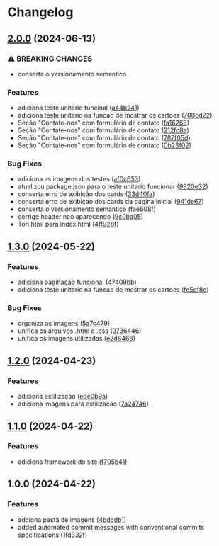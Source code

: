# Changelog

## [2.0.0](https://github.com/erickassis/A3_3semestre/compare/v1.3.0...v2.0.0) (2024-06-13)


### ⚠ BREAKING CHANGES

* conserta o versionamento semantico

### Features

* adiciona teste unitario funcinal ([a44b241](https://github.com/erickassis/A3_3semestre/commit/a44b2419c606828cb9add7ca97cc282e27799e9c))
* adiciona teste unitario na funcao de mostrar os cartoes ([700cd22](https://github.com/erickassis/A3_3semestre/commit/700cd2224b46543ffa88b10a75a30743ca2246da))
* Seção "Contate-nos" com formulário de contato ([fa16268](https://github.com/erickassis/A3_3semestre/commit/fa16268e6b8a264e1842776fb0bbec852682c60e))
* Seção "Contate-nos" com formulário de contato ([212fc8a](https://github.com/erickassis/A3_3semestre/commit/212fc8a33e931097aa8e9c2058bf560fbdf68d0c))
* Seção "Contate-nos" com formulário de contato ([787f05d](https://github.com/erickassis/A3_3semestre/commit/787f05d0d96bd81786af2cf5fa2ecde3e167116a))
* Seção "Contate-nos" com formulário de contato ([0b23f02](https://github.com/erickassis/A3_3semestre/commit/0b23f022af326110c7e13879e041ff370ad886fc))


### Bug Fixes

* adiciona as imagens dos testes ([af0c653](https://github.com/erickassis/A3_3semestre/commit/af0c65394554e3714fd205f19e6a38e16af41c1a))
* atualizou package.json para o teste unitario funcionar ([9920e32](https://github.com/erickassis/A3_3semestre/commit/9920e32e219210c8c361eb47f6dccf220a597daf))
* conserta erro de exibição dos cards ([33d40fa](https://github.com/erickassis/A3_3semestre/commit/33d40fa5dda21226f8c8f05b58c4b5e196bdfdfa))
* conserta erro de exibiçao dos cards da pagina inicial ([941de67](https://github.com/erickassis/A3_3semestre/commit/941de67f2b30c58455f6e5618559baca84f0bec0))
* conserta o versionamento semantico ([fae608f](https://github.com/erickassis/A3_3semestre/commit/fae608fc9e35b5be3c74da9fb90643e96c76a1d9))
* corrige header nao aparecendo ([9c0ba05](https://github.com/erickassis/A3_3semestre/commit/9c0ba05f65d15926f90d194e47007cc0caa904d8))
* Tori.html para index.html ([4ff928f](https://github.com/erickassis/A3_3semestre/commit/4ff928f2cf31f3c7ab997cce489ccf9658e82b31))

## [1.3.0](https://github.com/erickassis/A3_3semestre/compare/v1.2.0...v1.3.0) (2024-05-22)


### Features

* adiciona paginação funcional ([47409bb](https://github.com/erickassis/A3_3semestre/commit/47409bb2ca808fbcb9ed08060ed8708f9bff33e3))
* adiciona teste unitario na funcao de mostrar os cartoes ([fe5ef8e](https://github.com/erickassis/A3_3semestre/commit/fe5ef8e8952c20b66ce9bc16605832cbf5f30c7f))


### Bug Fixes

* organiza as imagens ([5a7c479](https://github.com/erickassis/A3_3semestre/commit/5a7c47936d2d3a813bc8c20bf9a0048a220a0b32))
* unifica os arquivos .html e .css ([9736446](https://github.com/erickassis/A3_3semestre/commit/9736446b933af47ebaad33663b75c2acf5b575bd))
* unifica os imagens utilizadas ([e2d6466](https://github.com/erickassis/A3_3semestre/commit/e2d6466fe19020eb9a9312d08a4e277a54743687))

## [1.2.0](https://github.com/erickassis/A3_3semestre/compare/v1.1.0...v1.2.0) (2024-04-23)


### Features

* adiciona estilização ([ebc0b9a](https://github.com/erickassis/A3_3semestre/commit/ebc0b9a1919468b161639b050a4df05522749542))
* adiciona imagens para estilização ([7a24746](https://github.com/erickassis/A3_3semestre/commit/7a2474627e803c075bc7c32207a21dc1739869d3))

## [1.1.0](https://github.com/erickassis/A3_3semestre/compare/v1.0.0...v1.1.0) (2024-04-22)


### Features

* adiciona framework do site ([f705b41](https://github.com/erickassis/A3_3semestre/commit/f705b4195b189773d9f5aebb612b6512d70faa54))

## 1.0.0 (2024-04-22)


### Features

* adciona pasta de imagens ([4bdcdb1](https://github.com/erickassis/A3_3semestre/commit/4bdcdb1785752e8817437ad06663cc6be4a240c0))
* added automated commit messages with conventional commits specifications ([1fd332f](https://github.com/erickassis/A3_3semestre/commit/1fd332fd0ecb6bef09d812bc8f3d450fcb1b0150))
